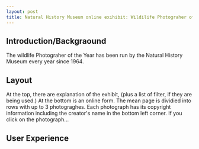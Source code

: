 ```yaml
---
layout: post
title: Natural History Museum online exihibit: Wildilife Photograher of The Year.
---
```


## Introduction/Backgraound
The wildlife Photograher of the Year has been run by the Natural History Museum every year since 1964.

## Layout
At the top, there are explanation of the exhibit, (plus a list of filter, if they are being used.) At the bottom is an online form. 
The mean page is dividied into rows with up to 3 photograghes. Each photograph has its copyright information including the creator's name in the bottom left corner.
If you click on the photograph...

## User Experience
